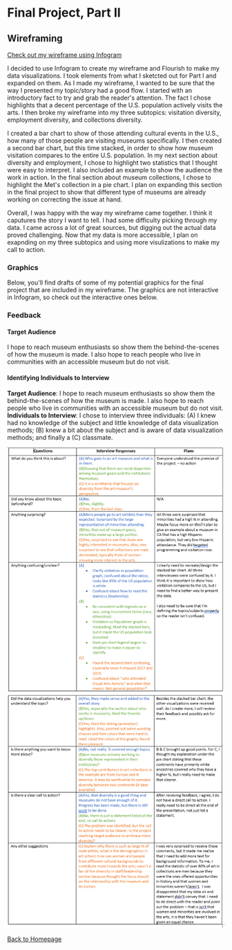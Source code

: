 # Final Project, Part II
## Wireframing
[Check out my wireframe using Infogram](https://infogram.com/ocean-sand-1h8n6mm81lkg6xo?live)

I decided to use Infogram to create my wireframe and Flourish to make my data visualizations. I took elements from what I sketcted out for Part I and expanded on them. As I made my wireframe, I wanted to be sure that the way I presented my topic/story had a good flow. I started with an introductory fact to try and grab the reader's attention. The fact I chose highlights that a decent percentage of the U.S. population actively visits the arts. I then broke my wireframe into my three subtopics: visitation diversity, employment diversity, and collections diversity. 

I created a bar chart to show of those attending cultural events in the U.S., how many of those people are visiting museums specifically. I then created a second bar chart, but this time stacked, in order to show how museum visitation compares to the entire U.S. population. In my next section about diversity and employment, I chose to highlight two statistics that I thought were easy to interpret. I also included an example to show the audience the work in action. In the final section about museum collections, I chose to highlight the Met's collection in a pie chart. I plan on expanding this section in the final project to show that different type of museums are already working on correcting the issue at hand.

Overall, I was happy with the way my wireframe came together. I think it caputures the story I want to tell. I had some difficulty picking through my data. I came across a lot of great sources, but digging out the actual data proved challenging. Now that my data is more accessible, I plan on exapnding on my three subtopics and using more visulizations to make my call to action.


### Graphics
Below, you'll find drafts of some of my potential graphics for the final project that are included in my wireframe. The graphics are not interactive in Infogram, so check out the interactive ones below.

<div class="flourish-embed flourish-chart" data-src="visualisation/3917692" data-url="https://flo.uri.sh/visualisation/3917692/embed" aria-label=""><script src="https://public.flourish.studio/resources/embed.js"></script></div>

<div class="flourish-embed flourish-chart" data-src="visualisation/3916880" data-url="https://flo.uri.sh/visualisation/3916880/embed" aria-label=""><script src="https://public.flourish.studio/resources/embed.js"></script></div>


<div class="flourish-embed flourish-chart" data-src="visualisation/3917848" data-url="https://flo.uri.sh/visualisation/3917848/embed" aria-label=""><script src="https://public.flourish.studio/resources/embed.js"></script></div>


### Feedback
#### Target Audience
I hope to reach museum enthusiasts so show them the behind-the-scenes of how the museum is made. I also hope to reach people who live in communities with an accessible museum but do not visit. 
####  Identifying Individuals to Interview
**Target Audience**: I hope to reach museum enthusiasts so show them the behind-the-scenes of how the museum is made. I also hope to reach people who live in communities with an accessible museum but do not visit.
**Individuals to Interview**: I chose to interview three individuals: (A) I knew had no knowledge of the subject and little knowledge of data visualization methods; (B) knew a bit about the subject and is aware of data visualization methods; and finally a (C) classmate. 

![](Q1.PNG)
![](Q2.PNG)


[Back to Homepage](/README.md)


